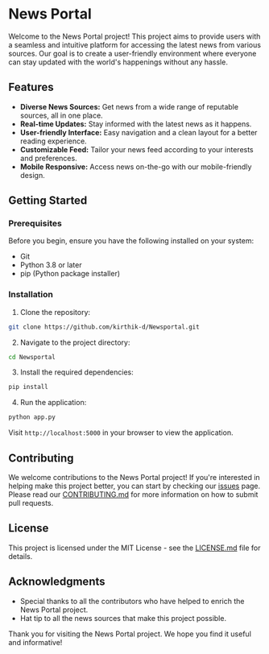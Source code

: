 
# News Portal

Welcome to the News Portal project! This project aims to provide users with a seamless and intuitive platform for accessing the latest news from various sources. Our goal is to create a user-friendly environment where everyone can stay updated with the world's happenings without any hassle.

## Features

- **Diverse News Sources:** Get news from a wide range of reputable sources, all in one place.
- **Real-time Updates:** Stay informed with the latest news as it happens.
- **User-friendly Interface:** Easy navigation and a clean layout for a better reading experience.
- **Customizable Feed:** Tailor your news feed according to your interests and preferences.
- **Mobile Responsive:** Access news on-the-go with our mobile-friendly design.

## Getting Started

### Prerequisites

Before you begin, ensure you have the following installed on your system:
- Git
- Python 3.8 or later
- pip (Python package installer)

### Installation

1. Clone the repository:
```bash
git clone https://github.com/kirthik-d/Newsportal.git
```

2. Navigate to the project directory:
```bash
cd Newsportal
```

3. Install the required dependencies:
```bash
pip install
```

4. Run the application:
```bash
python app.py
```

Visit `http://localhost:5000` in your browser to view the application.

## Contributing

We welcome contributions to the News Portal project! If you're interested in helping make this project better, you can start by checking our [issues](https://github.com/kirthik-d/Newsportal/issues) page. Please read our [CONTRIBUTING.md](CONTRIBUTING.md) for more information on how to submit pull requests.

## License

This project is licensed under the MIT License - see the [LICENSE.md](LICENSE.md) file for details.

## Acknowledgments

- Special thanks to all the contributors who have helped to enrich the News Portal project.
- Hat tip to all the news sources that make this project possible.

Thank you for visiting the News Portal project. We hope you find it useful and informative!

